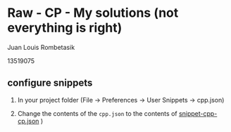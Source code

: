 # Raw - CP - My solutions (not everything is right)
Juan Louis Rombetasik

13519075


##  configure snippets
1. In your project folder (File -> Preferences -> User Snippets -> cpp.json) 

2. Change the contents of the `cpp.json` to the contents of [snippet-cpp-cp.json](snippet-cpp-cp.json) )
